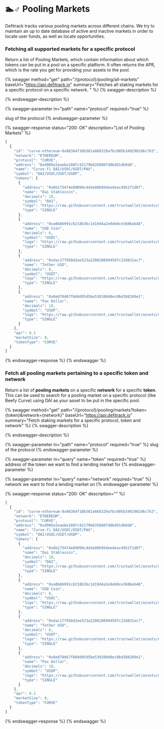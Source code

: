 # 🏊♂ Pooling Markets

Defitrack tracks various pooling markets across different chains. We try to maintain an up to date database of active and inactive markets in order to locate user funds, as well as locate opportunities.

### Fetching all supported markets for a specific protocol

Return a list of Pooling Markets, which contain information about which tokens can be put in a pool on a specific platform. It often returns the APR, which is the rate you get for providing your assets to the pool.&#x20;

{% swagger method="get" path="/{protocol}/pooling/all-markets" baseUrl="https://api.defitrack.io" summary="Fetches all staking markets for a specific protocol on a specific network. " %}
{% swagger-description %}

{% endswagger-description %}

{% swagger-parameter in="path" name="protocol" required="true" %}


slug of the protocol
{% endswagger-parameter %}

{% swagger-response status="200: OK" description="List of Pooling Markets" %}
```javascript
[
  {
    "id": "curve-ethereum-0x06364f10b501e868329afbc005b3492902d6c763",
    "network": "ETHEREUM",
    "protocol": "CURVE",
    "address": "0xd905e2eaebe188fc92179b6350807d8bd91db0d8",
    "name": "Curve.fi DAI/USDC/USDT/PAX",
    "symbol": "DAI/USDC/USDT/USDP",
    "tokens": [
      {
        "address": "0x6b175474e89094c44da98b954eedeac495271d0f",
        "name": "Dai Stablecoin",
        "decimals": 18,
        "symbol": "DAI",
        "logo": "https://raw.githubusercontent.com/trustwallet/assets/master/blockchains/ethereum/assets/0x6B175474E89094C44Da98b954EedeAC495271d0F/logo.png",
        "type": "SINGLE"
      },
      {
        "address": "0xa0b86991c6218b36c1d19d4a2e9eb0ce3606eb48",
        "name": "USD Coin",
        "decimals": 6,
        "symbol": "USDC",
        "logo": "https://raw.githubusercontent.com/trustwallet/assets/master/blockchains/ethereum/assets/0xA0b86991c6218b36c1d19D4a2e9Eb0cE3606eB48/logo.png",
        "type": "SINGLE"
      },
      {
        "address": "0xdac17f958d2ee523a2206206994597c13d831ec7",
        "name": "Tether USD",
        "decimals": 6,
        "symbol": "USDT",
        "logo": "https://raw.githubusercontent.com/trustwallet/assets/master/blockchains/ethereum/assets/0xdAC17F958D2ee523a2206206994597C13D831ec7/logo.png",
        "type": "SINGLE"
      },
      {
        "address": "0x8e870d67f660d95d5be530380d0ec0bd388289e1",
        "name": "Pax Dollar",
        "decimals": 18,
        "symbol": "USDP",
        "logo": "https://raw.githubusercontent.com/trustwallet/assets/master/blockchains/ethereum/assets/0x8E870D67F660D95d5be530380D0eC0bd388289E1/logo.png",
        "type": "SINGLE"
      }
    ],
    "apr": 0.1
    "marketSize": 0,
    "tokenType": "CURVE"
  }
]
```
{% endswagger-response %}
{% endswagger %}

### Fetch all pooling markets pertaining to a specific token and network

Return a list of **pooling markets** on a specific **network** for a specific **token**. This can be used to search for a pooling market on a specific protocol (like Beefy Curve) using DAI as your asset to be put in the specific pool.

{% swagger method="get" path="/{protocol}/pooling/markets?token={token}&network={network}" baseUrl="https://api.defitrack.io" summary="Fetch staking markets for a specific protocol, token and network" %}
{% swagger-description %}

{% endswagger-description %}

{% swagger-parameter in="path" name="protocol" required="true" %}
slug of the protocol
{% endswagger-parameter %}

{% swagger-parameter in="query" name="token" required="true" %}
address of the token we want to find a lending market for
{% endswagger-parameter %}

{% swagger-parameter in="query" name="network" required="true" %}
network we want to find a lending market on
{% endswagger-parameter %}

{% swagger-response status="200: OK" description="" %}
```javascript
[
  {
    "id": "curve-ethereum-0x06364f10b501e868329afbc005b3492902d6c763",
    "network": "ETHEREUM",
    "protocol": "CURVE",
    "address": "0xd905e2eaebe188fc92179b6350807d8bd91db0d8",
    "name": "Curve.fi DAI/USDC/USDT/PAX",
    "symbol": "DAI/USDC/USDT/USDP",
    "tokens": [
      {
        "address": "0x6b175474e89094c44da98b954eedeac495271d0f",
        "name": "Dai Stablecoin",
        "decimals": 18,
        "symbol": "DAI",
        "logo": "https://raw.githubusercontent.com/trustwallet/assets/master/blockchains/ethereum/assets/0x6B175474E89094C44Da98b954EedeAC495271d0F/logo.png",
        "type": "SINGLE"
      },
      {
        "address": "0xa0b86991c6218b36c1d19d4a2e9eb0ce3606eb48",
        "name": "USD Coin",
        "decimals": 6,
        "symbol": "USDC",
        "logo": "https://raw.githubusercontent.com/trustwallet/assets/master/blockchains/ethereum/assets/0xA0b86991c6218b36c1d19D4a2e9Eb0cE3606eB48/logo.png",
        "type": "SINGLE"
      },
      {
        "address": "0xdac17f958d2ee523a2206206994597c13d831ec7",
        "name": "Tether USD",
        "decimals": 6,
        "symbol": "USDT",
        "logo": "https://raw.githubusercontent.com/trustwallet/assets/master/blockchains/ethereum/assets/0xdAC17F958D2ee523a2206206994597C13D831ec7/logo.png",
        "type": "SINGLE"
      },
      {
        "address": "0x8e870d67f660d95d5be530380d0ec0bd388289e1",
        "name": "Pax Dollar",
        "decimals": 18,
        "symbol": "USDP",
        "logo": "https://raw.githubusercontent.com/trustwallet/assets/master/blockchains/ethereum/assets/0x8E870D67F660D95d5be530380D0eC0bd388289E1/logo.png",
        "type": "SINGLE"
      }
    ],
    "apr": 0.1
    "marketSize": 0,
    "tokenType": "CURVE"
  }
]
```
{% endswagger-response %}
{% endswagger %}

###
